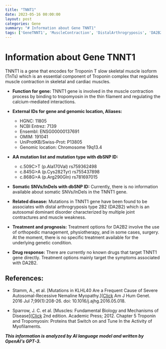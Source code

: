 ```yaml
---
title: "TNNT1"
date: 2023-05-16 00:00:00
layout: post
categories: Gene
summary: "# Information about Gene TNNT1"
tags: ['GeneTNNT1', 'MuscleContraction', 'DistalArthrogryposis', 'DA2B2', 'OrthopedicManagement', 'Physiotherapy', 'AutosomalDominant', 'TroponinT']
---
```


# Information about Gene TNNT1

TNNT1 is a gene that encodes for Troponin T slow skeletal muscle isoform (TnTs) which is an essential component of Troponin complex that regulates muscle contraction in skeletal and cardiac muscles. 

- **Function for gene:** TNNT1 gene is involved in the muscle contraction process by binding to tropomyosin in the thin filament and regulating the calcium-mediated interactions.

- **External IDs for gene and genomic location, Aliases:**
    - HGNC: 11805
    - NCBI Entrez: 7139
    - Ensembl: ENSG00000137691
    - OMIM: 191041
    - UniProtKB/Swiss-Prot: P13805
    - Genomic location: Chromosome 19q13.4

- **AA mutation list and mutation type with dbSNP ID:**
    - c.509C>T (p.Ala170Val) rs759362498
    - c.845G>A (p.Cys282Tyr) rs755437898
    - c.868G>A (p.Arg290Gln) rs781697015

- **Somatic SNVs/InDels with dbSNP ID:**
    Currently, there is no information available about somatic SNVs/InDels in the TNNT1 gene.

- **Related disease:**
    Mutations in TNNT1 gene have been found to be associates with distal arthrogryposis type 2B2 (DA2B2) which is an autosomal dominant disorder characterized by multiple joint contractures and muscle weakness.

- **Treatment and prognosis:**
    Treatment options for DA2B2 involve the use of orthopedic management, physiotherapy, and in some cases, surgery. At the moment, there is no specific treatment available for the underlying genetic condition.

- **Drug response:**
    There are currently no known drugs that target TNNT1 gene directly. Treatment options mainly target the symptoms associated with DA2B2.

## References:
- Stamm, A., et al. [Mutations in KLHL40 Are a Frequent Cause of Severe Autosomal-Recessive Nemaline Myopathy.]([Click](https://doi.org/10.1016/j.ajhg.2016.05.018) Am J Hum Genet. 2016 Jul 7;99(1):208-26. doi: 10.1016/j.ajhg.2016.05.018.
  
- Sparrow, J. C. et al. [Muscles: Fundamental Biology and Mechanisms of Disease]([Click](https://www.ncbi.nlm.nih.gov/books/NBK1261/) 2nd edition. Academic Press; 2012. Chapter 5 Troponin and Tropomyosin: Proteins that Switch on and Tune In the Activity of Myofilaments.

**_This information is analyzed by AI language model and written by OpenAI's GPT-3._**